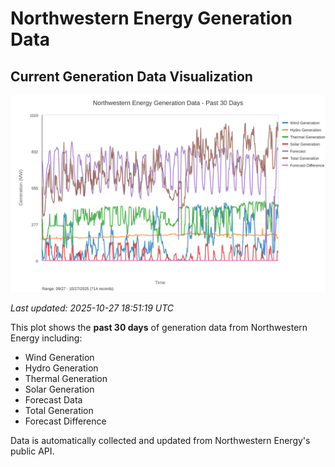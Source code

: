 # Northwestern Energy Generation Data

## Current Generation Data Visualization

![Northwestern Energy Generation Data](images/nwe_generation_plot.svg)

*Last updated: 2025-10-27 18:51:19 UTC*

This plot shows the **past 30 days** of generation data from Northwestern Energy including:
- Wind Generation
- Hydro Generation  
- Thermal Generation
- Solar Generation
- Forecast Data
- Total Generation
- Forecast Difference

Data is automatically collected and updated from Northwestern Energy's public API.

